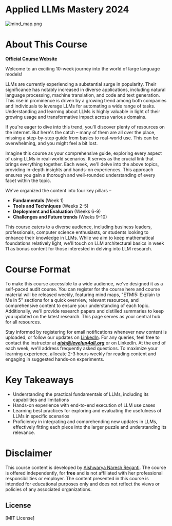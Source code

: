 # Applied LLMs Mastery 2024

![mind_map.png](https://github.com/aishwaryanr/awesome-generative-ai-resources/blob/main/free_courses/Applied_LLMs_Mastery_2024/img/mind_map.png)

# About This Course


**[Official Course Website](https://areganti.notion.site/The-LevelUp-Org-Applied-LLMs-562ddaa27791463e9a1286199325045c)**

Welcome to an exciting 10-week journey into the world of large language models!

LLMs are currently experiencing a substantial surge in popularity. Their significance has notably increased in diverse applications, including natural language processing, machine translation, and code and text generation. This rise in prominence is driven by a growing trend among both companies and individuals to leverage LLMs for automating a wide range of tasks. Understanding and learning about LLMs is highly valuable in light of their growing usage and transformative impact across various domains.

If you're eager to dive into this trend, you'll discover plenty of resources on the internet. But here's the catch – many of them are all over the place, missing a step-by-step guide from basics to real-world use. This can be overwhelming, and you might feel a bit lost. 

Imagine this course as your comprehensive guide, exploring every aspect of using LLMs in real-world scenarios. It serves as the crucial link that brings everything together. Each week, we'll delve into the above topics, providing in-depth insights and hands-on experiences. This approach ensures you gain a thorough and well-rounded understanding of every facet within the topic.

We've organized the content into four key pillars – 

- **Fundamentals**  (Week 1)
- **Tools and Techniques** (Weeks 2-5)
- **Deployment and Evaluation** (Weeks 6-9)
- **Challenges and Future trends** (Weeks 9-10)

This course caters to a diverse audience, including business leaders, professionals, computer science enthusiasts, or students looking to enhance their knowledge in LLMs. While we aim to keep mathematical foundations relatively light, we'll touch on LLM architectural basics in week 11 as bonus content for those interested in delving into LLM research. 

# Course Format

To make this course accessible to a wide audience, we've designed it as a self-paced audit course. You can register for the course here and course material will be released weekly, featuring mind maps, "ETMI5: Explain to Me in 5" sections for a quick overview, relevant resources, and comprehensive content to ensure your understanding of each topic. Additionally, we'll provide research papers and distilled summaries to keep you updated on the latest research. This page serves as your central hub for all resources.

Stay informed by registering for email notifications whenever new content is uploaded, or follow our updates on [LinkedIn](https://www.linkedin.com/in/areganti/). For any queries, feel free to contact the instructor at ***aish@levelup4all.org*** or on LinkedIn. At the end of each week, we'll address frequently asked questions. To maximize your learning experience, allocate 2-3 hours weekly for reading content and engaging in suggested hands-on experiments.


# Key Takeaways

- Understanding the practical fundamentals of LLMs, including its capabilities and limitations
- Hands-on experience with end-to-end execution of LLM use cases
- Learning best practices for exploring and evaluating the usefulness of LLMs in specific scenarios
- Proficiency in integrating and comprehending new updates in LLMs, effectively fitting each piece into the larger puzzle and understanding its relevance.



# Disclaimer

This course content is developed by [Aishwarya Naresh Reganti](https://www.linkedin.com/in/areganti/). The course is offered independently, for **free** and is not affiliated with her professional responsibilities or employer. The content presented in this course is intended for educational purposes only and does not reflect the views or policies of any associated organizations.

## License

[MIT License]
